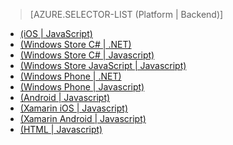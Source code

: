 > [AZURE.SELECTOR-LIST (Platform | Backend)]
- [(iOS | JavaScript)](../articles/mobile-services-ios-validate-modify-data-server-scripts.md)
- [(Windows Store C# | .NET)](../articles/mobile-services-dotnet-backend-windows-store-dotnet-validate-modify-data.md)
- [(Windows Store C# | Javascript)](../articles/mobile-services-windows-store-dotnet-validate-modify-data-server-scripts.md)
- [(Windows Store JavaScript | Javascript)](../articles/mobile-services-windows-store-javascript-validate-modify-data-server-scripts.md)
- [(Windows Phone | .NET)](../articles/mobile-services-dotnet-backend-windows-phone-validate-modify-data.md)
- [(Windows Phone | Javascript)](../articles/mobile-services-windows-phone-validate-modify-data-server-scripts.md)
- [(Android | Javascript)](../articles/mobile-services-android-validate-modify-data-server-scripts.md)
- [(Xamarin iOS | Javascript)](../articles/partner-xamarin-mobile-services-ios-validate-modify-data-server-scripts.md)
- [(Xamarin Android | Javascript)](../articles/partner-xamarin-mobile-services-android-validate-modify-data-server-scripts.md)
- [(HTML | Javascript)](../articles/mobile-services-html-validate-modify-data-server-scripts.md)


<!--HONumber=52--> 

